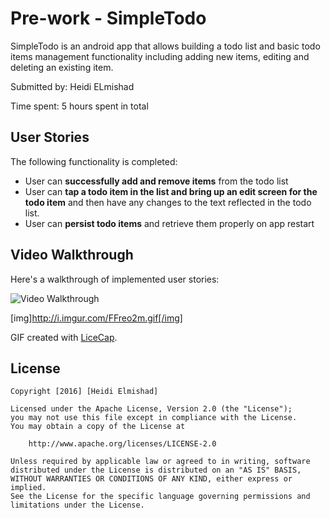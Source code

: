 # Pre-work - SimpleTodo

SimpleTodo is an android app that allows building a todo list and basic todo items management functionality including adding new items, editing and deleting an existing item.

Submitted by: Heidi ELmishad

Time spent: 5 hours spent in total

## User Stories

The following functionality is completed:

* User can **successfully add and remove items** from the todo list
* User can **tap a todo item in the list and bring up an edit screen for the todo item** and then have any changes to the text reflected in the todo list.
* User can **persist todo items** and retrieve them properly on app restart


## Video Walkthrough 

Here's a walkthrough of implemented user stories:

<img src='http://i.imgur.com/LyEbzBr.gif%5B/img%5D' title='Video Walkthrough' width='' alt='Video Walkthrough' />

[img]http://i.imgur.com/FFreo2m.gif[/img]

GIF created with [LiceCap](http://www.cockos.com/licecap/).

## License

    Copyright [2016] [Heidi Elmishad]

    Licensed under the Apache License, Version 2.0 (the "License");
    you may not use this file except in compliance with the License.
    You may obtain a copy of the License at

        http://www.apache.org/licenses/LICENSE-2.0

    Unless required by applicable law or agreed to in writing, software
    distributed under the License is distributed on an "AS IS" BASIS,
    WITHOUT WARRANTIES OR CONDITIONS OF ANY KIND, either express or implied.
    See the License for the specific language governing permissions and
    limitations under the License.
